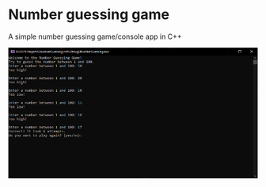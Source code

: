 # Number guessing game
A simple number guessing game/console app in C++

![Screenshot](https://github.com/vukdz/NumberGuessing/blob/master/Screenshot.png)
